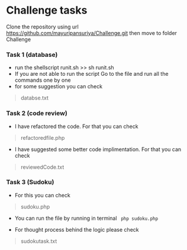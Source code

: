 # Challenge tasks
Clone the repository using url https://github.com/mayuripansuriya/Challenge.git
then move to folder Challenge

### Task 1 (database)

  - run the shellscript runit.sh >> sh runit.sh
  - If you are not able to run the script Go to the file and run all the commands one by one
  - for some suggestion you can check 
  > databse.txt
  
 ### Task 2 (code review)

  - I have refactored the code. For that you can check 
   >refactoredfile.php
  - I have suggested some better code implimentation. For that you can check
  >reviewedCode.txt

 ### Task 3 (Sudoku)

  - For this you can check 
  >sudoku.php
 - You can run the file by running in terminal
 ``` php sudoku.php```
 
 - For thought process behind the logic please check 
 > sudokutask.txt
